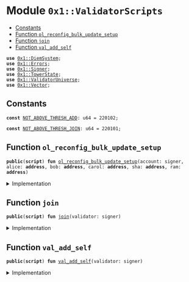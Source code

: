 
<a name="0x1_ValidatorScripts"></a>

# Module `0x1::ValidatorScripts`



-  [Constants](#@Constants_0)
-  [Function `ol_reconfig_bulk_update_setup`](#0x1_ValidatorScripts_ol_reconfig_bulk_update_setup)
-  [Function `join`](#0x1_ValidatorScripts_join)
-  [Function `val_add_self`](#0x1_ValidatorScripts_val_add_self)


<pre><code><b>use</b> <a href="DiemSystem.md#0x1_DiemSystem">0x1::DiemSystem</a>;
<b>use</b> <a href="../../../../../../../DPN/releases/artifacts/current/build/MoveStdlib/docs/Errors.md#0x1_Errors">0x1::Errors</a>;
<b>use</b> <a href="../../../../../../../DPN/releases/artifacts/current/build/MoveStdlib/docs/Signer.md#0x1_Signer">0x1::Signer</a>;
<b>use</b> <a href="TowerState.md#0x1_TowerState">0x1::TowerState</a>;
<b>use</b> <a href="ValidatorUniverse.md#0x1_ValidatorUniverse">0x1::ValidatorUniverse</a>;
<b>use</b> <a href="../../../../../../../DPN/releases/artifacts/current/build/MoveStdlib/docs/Vector.md#0x1_Vector">0x1::Vector</a>;
</code></pre>



<a name="@Constants_0"></a>

## Constants


<a name="0x1_ValidatorScripts_NOT_ABOVE_THRESH_ADD"></a>



<pre><code><b>const</b> <a href="ol_validator.md#0x1_ValidatorScripts_NOT_ABOVE_THRESH_ADD">NOT_ABOVE_THRESH_ADD</a>: u64 = 220102;
</code></pre>



<a name="0x1_ValidatorScripts_NOT_ABOVE_THRESH_JOIN"></a>



<pre><code><b>const</b> <a href="ol_validator.md#0x1_ValidatorScripts_NOT_ABOVE_THRESH_JOIN">NOT_ABOVE_THRESH_JOIN</a>: u64 = 220101;
</code></pre>



<a name="0x1_ValidatorScripts_ol_reconfig_bulk_update_setup"></a>

## Function `ol_reconfig_bulk_update_setup`



<pre><code><b>public</b>(<b>script</b>) <b>fun</b> <a href="ol_validator.md#0x1_ValidatorScripts_ol_reconfig_bulk_update_setup">ol_reconfig_bulk_update_setup</a>(account: signer, alice: <b>address</b>, bob: <b>address</b>, carol: <b>address</b>, sha: <b>address</b>, ram: <b>address</b>)
</code></pre>



<details>
<summary>Implementation</summary>


<pre><code><b>public</b>(<b>script</b>) <b>fun</b> <a href="ol_validator.md#0x1_ValidatorScripts_ol_reconfig_bulk_update_setup">ol_reconfig_bulk_update_setup</a>(
    account: signer, alice: <b>address</b>,
    bob: <b>address</b>,
    carol: <b>address</b>,
    sha: <b>address</b>,
    ram: <b>address</b>
) {
    // Create vector of desired validators
    <b>let</b> vec = <a href="../../../../../../../DPN/releases/artifacts/current/build/MoveStdlib/docs/Vector.md#0x1_Vector_empty">Vector::empty</a>();
    <a href="../../../../../../../DPN/releases/artifacts/current/build/MoveStdlib/docs/Vector.md#0x1_Vector_push_back">Vector::push_back</a>&lt;<b>address</b>&gt;(&<b>mut</b> vec, alice);
    <a href="../../../../../../../DPN/releases/artifacts/current/build/MoveStdlib/docs/Vector.md#0x1_Vector_push_back">Vector::push_back</a>&lt;<b>address</b>&gt;(&<b>mut</b> vec, bob);
    <a href="../../../../../../../DPN/releases/artifacts/current/build/MoveStdlib/docs/Vector.md#0x1_Vector_push_back">Vector::push_back</a>&lt;<b>address</b>&gt;(&<b>mut</b> vec, carol);
    <a href="../../../../../../../DPN/releases/artifacts/current/build/MoveStdlib/docs/Vector.md#0x1_Vector_push_back">Vector::push_back</a>&lt;<b>address</b>&gt;(&<b>mut</b> vec, sha);
    <a href="../../../../../../../DPN/releases/artifacts/current/build/MoveStdlib/docs/Vector.md#0x1_Vector_push_back">Vector::push_back</a>&lt;<b>address</b>&gt;(&<b>mut</b> vec, ram);
    <b>assert</b>!(<a href="../../../../../../../DPN/releases/artifacts/current/build/MoveStdlib/docs/Vector.md#0x1_Vector_length">Vector::length</a>&lt;<b>address</b>&gt;(&vec) == 5, 1);

    // Set this <b>to</b> be the validator set
    <a href="DiemSystem.md#0x1_DiemSystem_bulk_update_validators">DiemSystem::bulk_update_validators</a>(&account, vec);

    // Tests on initial validator set
    <b>assert</b>!(<a href="DiemSystem.md#0x1_DiemSystem_validator_set_size">DiemSystem::validator_set_size</a>() == 5, 2);
    <b>assert</b>!(<a href="DiemSystem.md#0x1_DiemSystem_is_validator">DiemSystem::is_validator</a>(sha) == <b>true</b>, 3);
    <b>assert</b>!(<a href="DiemSystem.md#0x1_DiemSystem_is_validator">DiemSystem::is_validator</a>(alice) == <b>true</b>, 4);
}
</code></pre>



</details>

<a name="0x1_ValidatorScripts_join"></a>

## Function `join`



<pre><code><b>public</b>(<b>script</b>) <b>fun</b> <a href="ol_validator.md#0x1_ValidatorScripts_join">join</a>(validator: signer)
</code></pre>



<details>
<summary>Implementation</summary>


<pre><code><b>public</b>(<b>script</b>) <b>fun</b> <a href="ol_validator.md#0x1_ValidatorScripts_join">join</a>(validator: signer) {
    <b>let</b> addr = <a href="../../../../../../../DPN/releases/artifacts/current/build/MoveStdlib/docs/Signer.md#0x1_Signer_address_of">Signer::address_of</a>(&validator);
    // <b>if</b> is above threshold <b>continue</b>, or raise error.
    <b>assert</b>!(
        <a href="TowerState.md#0x1_TowerState_node_above_thresh">TowerState::node_above_thresh</a>(addr),
        <a href="../../../../../../../DPN/releases/artifacts/current/build/MoveStdlib/docs/Errors.md#0x1_Errors_invalid_state">Errors::invalid_state</a>(<a href="ol_validator.md#0x1_ValidatorScripts_NOT_ABOVE_THRESH_JOIN">NOT_ABOVE_THRESH_JOIN</a>)
    );
    // <b>if</b> is not in universe, add back
    <b>if</b> (!<a href="ValidatorUniverse.md#0x1_ValidatorUniverse_is_in_universe">ValidatorUniverse::is_in_universe</a>(addr)) {
        <a href="ValidatorUniverse.md#0x1_ValidatorUniverse_add_self">ValidatorUniverse::add_self</a>(&validator);
    };
    // Initialize jailbit <b>if</b> not present
    <b>if</b> (!<a href="ValidatorUniverse.md#0x1_ValidatorUniverse_exists_jailedbit">ValidatorUniverse::exists_jailedbit</a>(addr)) {
        <a href="ValidatorUniverse.md#0x1_ValidatorUniverse_initialize">ValidatorUniverse::initialize</a>(&validator);
    };

    // <b>if</b> is jailed, try <b>to</b> unjail
    <b>if</b> (<a href="ValidatorUniverse.md#0x1_ValidatorUniverse_is_jailed">ValidatorUniverse::is_jailed</a>(addr)) {
        <a href="ValidatorUniverse.md#0x1_ValidatorUniverse_unjail_self">ValidatorUniverse::unjail_self</a>(&validator);
    };
}
</code></pre>



</details>

<a name="0x1_ValidatorScripts_val_add_self"></a>

## Function `val_add_self`



<pre><code><b>public</b>(<b>script</b>) <b>fun</b> <a href="ol_validator.md#0x1_ValidatorScripts_val_add_self">val_add_self</a>(validator: signer)
</code></pre>



<details>
<summary>Implementation</summary>


<pre><code><b>public</b>(<b>script</b>) <b>fun</b> <a href="ol_validator.md#0x1_ValidatorScripts_val_add_self">val_add_self</a>(validator: signer) {
    <b>let</b> validator = &validator;
    <b>let</b> addr = <a href="../../../../../../../DPN/releases/artifacts/current/build/MoveStdlib/docs/Signer.md#0x1_Signer_address_of">Signer::address_of</a>(validator);
    // <b>if</b> is above threshold <b>continue</b>, or raise error.
    <b>assert</b>!(
        <a href="TowerState.md#0x1_TowerState_node_above_thresh">TowerState::node_above_thresh</a>(addr),
        <a href="../../../../../../../DPN/releases/artifacts/current/build/MoveStdlib/docs/Errors.md#0x1_Errors_invalid_state">Errors::invalid_state</a>(<a href="ol_validator.md#0x1_ValidatorScripts_NOT_ABOVE_THRESH_ADD">NOT_ABOVE_THRESH_ADD</a>)
    );
    // <b>if</b> is not in universe, add back
    <b>if</b> (!<a href="ValidatorUniverse.md#0x1_ValidatorUniverse_is_in_universe">ValidatorUniverse::is_in_universe</a>(addr)) {
        <a href="ValidatorUniverse.md#0x1_ValidatorUniverse_add_self">ValidatorUniverse::add_self</a>(validator);
    };
}
</code></pre>



</details>
